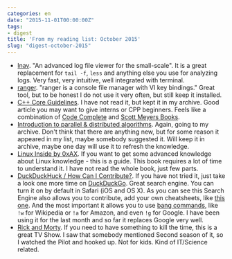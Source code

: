 ```yaml
---
categories: en
date: "2015-11-01T00:00:00Z"
tags:
- digest
title: 'From my reading list: October 2015'
slug: "digest-october-2015"
---
```


- [lnav](http://lnav.org). "An advanced log file viewer for the small-scale".
    It is a great replacement for `tail -f`, `less` and anything else you use
    for analyzing logs. Very fast, very intuitive, well integrated with terminal.
- [ranger](http://ranger.nongnu.org). "ranger is a console file manager with VI key bindings."
    Great tool, but to be honest I do not use it very often, but still keep it
    installed.
- [C++ Core Guidelines](https://github.com/isocpp/CppCoreGuidelines/blob/master/CppCoreGuidelines.md).
    I have not read it, but kept it in my archive. Good article you may want to
    give interns or CPP beginners. Feels like a combination of [Code Complete](http://cc2e.com)
    and [Scott Meyers Books](http://www.aristeia.com/books.html).
- [Introduction to parallel & distributed algorithms](http://www.toves.org/books/distalg/).
    Again, going to my archive. Don't think that there are anything new, but for
    some reason it appeared in my list, maybe somebody suggested it. Will keep
    it in archive, maybe one day will use it to refresh the knowledge.
- [Linux Inside by 0xAX](https://www.gitbook.com/book/0xax/linux-insides/details).
    If you want to get some advanced knowledge about Linux knowledge - this is a
    guide. This book requires a lot of time to understand it. I have not read the
    whole book, just few parts.
- [DuckDuckHuck / How Can I Contribute?](https://duck.co/duckduckhack/contributing).
    If you have not tried it, just take a look one more time on [DuckDuckGo](https://duckduckgo.com).
    Great search engine. You can turn it on by default in Safari (iOS and OS X).
    As you can see this Search Engine also allows you to contribute, add your
    own cheatsheets, like [this one](https://duckduckgo.com/?q=cheatsheet+tmux&ia=cheatsheet&iax=1).
    And the most important it allows you to use [bang commands](https://duckduckgo.com/bang),
    like `!w` for Wikipedia or `!a` for Amazon, and even `!g` for Google.
    I have been using it for the last month and so far it replaces Google very well.
- [Rick and Morty](http://www.adultswim.com/videos/rick-and-morty/). If you need 
    to have something to kill the time, this is a great TV Show. I saw that somebody
    mentioned Second season of it, so I watched the Pilot and hooked up. Not for kids.
    Kind of IT/Science related.
